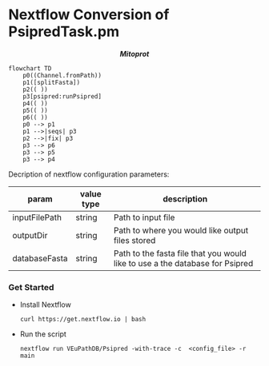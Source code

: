 # Nextflow Conversion of PsipredTask.pm

***<p align=center>Mitoprot</p>***  
```mermaid
flowchart TD
    p0((Channel.fromPath))
    p1([splitFasta])
    p2(( ))
    p3[psipred:runPsipred]
    p4(( ))
    p5(( ))
    p6(( ))
    p0 --> p1
    p1 -->|seqs| p3
    p2 -->|fix| p3
    p3 --> p6
    p3 --> p5
    p3 --> p4
```

Decription of nextflow configuration parameters:

| param         | value type        | description  |
| ------------- | ------------- | ------------ |
| inputFilePath  | string | Path to input file |
| outputDir | string | Path to where you would like output files stored |
| databaseFasta | string | Path to the fasta file that you would like to use a the database for Psipred |

### Get Started
  * Install Nextflow
    
    `curl https://get.nextflow.io | bash`
  
  * Run the script
    
    `nextflow run VEuPathDB/Psipred -with-trace -c  <config_file> -r main`
